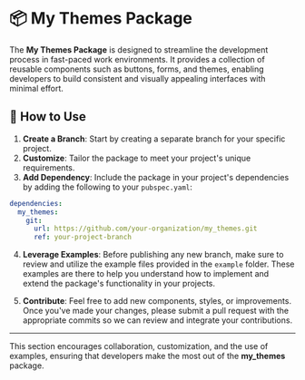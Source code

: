 # 📦 My Themes Package

The **My Themes Package** is designed to streamline the development process
in fast-paced work environments. It provides a collection of reusable components
such as buttons, forms, and themes, enabling developers to build consistent and
visually appealing interfaces with minimal effort.

## 🚀 How to Use

1. **Create a Branch**: Start by creating a separate branch for your specific
   project.
2. **Customize**: Tailor the package to meet your project's unique requirements.
3. **Add Dependency**: Include the package in your project's dependencies by
   adding the following to your `pubspec.yaml`:

```yaml
dependencies:
  my_themes:
    git:
      url: https://github.com/your-organization/my_themes.git
      ref: your-project-branch
```

4. **Leverage Examples**: Before publishing any new branch, make sure to review
   and utilize the example files provided in the `example` folder. These
   examples are there to help you understand how to implement and extend the
   package's functionality in your projects.

5. **Contribute**: Feel free to add new components, styles, or improvements.
   Once you've made your changes, please submit a pull request with the
   appropriate commits so we can review and integrate your contributions.

---

This section encourages collaboration, customization, and the use of examples,
ensuring that developers make the most out of the **my_themes** package.
